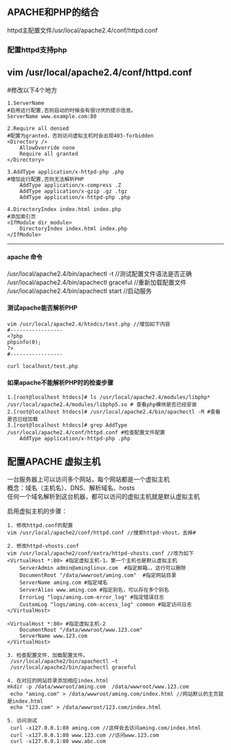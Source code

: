 ## APACHE和PHP的结合
httpd主配置文件/usr/local/apache2.4/conf/httpd.conf

### 配置httpd支持php  
vim /usr/local/apache2.4/conf/httpd.conf   
---------------------
#修改以下4个地方
```
1.ServerName  
#启用这行配置,否则启动的时候会有很讨厌的提示信息。  
ServerName www.example.com:80 

2.Require all denied   
#配置为granted，否则访问虚拟主机时会出现403-forbidden  
<Directory />
    AllowOverride none
    Require all granted
</Directory>

3.AddType application/x-httpd-php .php 
#增加此行配置,否则无法解析PHP
    AddType application/x-compress .Z
    AddType application/x-gzip .gz .tgz
    AddType application/x-httpd-php .php

4.DirectoryIndex index.html index.php
#添加索引页
<IfModule dir_module>
    DirectoryIndex index.html index.php
</IfModule>
```
---------------------

#### apache 命令
/usr/local/apache2.4/bin/apachectl -t //测试配置文件语法是否正确  
/usr/local/apache2.4/bin/apachectl graceful //重新加载配置文件   
/usr/local/apache2.4/bin/apachectl start //启动服务   

#### 测试apache能否解析PHP
```
vim /usr/local/apache2.4/htodcs/test.php //增加如下内容
#-----------------
<?php
phpinfo(0);
?>
#-----------------

curl localhost/test.php
```

#### 如果apache不能解析PHP时的检查步骤
```
1.[root@localhost htdocs]# ls /usr/local/apache2.4/modules/libphp*
/usr/local/apache2.4/modules/libphp5.so # 查看php模块是否已经安装
2.[root@localhost htdocs]# /usr/local/apache2.4/bin/apachectl -M #查看是否已经加载
3.[root@localhost htdocs]# grep AddType /usr/local/apache2.4/conf/httpd.conf #检查配置文件配置
    AddType application/x-httpd-php .php
```

## 配置APACHE 虚拟主机
一台服务器上可以访问多个网站，每个网站都是一个虚拟主机  
概念：域名（主机名）、DNS、解析域名、hosts  
任何一个域名解析到这台机器，都可以访问的虚拟主机就是默认虚拟主机  

启用虚拟主机的步骤：
```
1. 修改httpd.conf的配置 
vim /usr/local/apache2/conf/httpd.conf //搜索httpd-vhost，去掉#

2. 修改httpd-vhosts.conf
vim /usr/local/apache2/conf/extra/httpd-vhosts.conf //改为如下
<VirtualHost *:80> #指定虚拟主机-1，第一个主机也是默认虚拟主机
    ServerAdmin admin@aminglinux.com  #指定邮箱，，这行可以删除
    DocumentRoot "/data/wwwroot/aming.com"  #指定网站目录
    ServerName aming.com #指定域名
    ServerAlias www.aming.com #指定别名，可以存在多个别名
    ErrorLog "logs/aming.com-error_log" #指定错误日志
    CustomLog "logs/aming.com-access_log" common #指定访问日志
</VirtualHost>

<VirtualHost *:80> #指定虚拟主机-2
    DocumentRoot "/data/wwwroot/www.123.com"
    ServerName www.123.com
</VirtualHost>

3. 检查配置文件，加载配置文件。
 /usr/local/apache2/bin/apachectl –t
 /usr/local/apache2/bin/apachectl graceful

4. 在对应的网站目录添加相应index.html
mkdir -p /data/wwwroot/aming.com  /data/wwwroot/www.123.com 
 echo "aming.com" > /data/wwwroot/aming.com/index.html //网站默认的主页就是index.html   
 echo "123.com" > /data/wwwroot/123.com/index.html 

5. 访问测试
 curl -x127.0.0.1:80 aming.com //这样会去访问aming.com/index.html   
 curl -x127.0.0.1:80 www.123.com //访问www.123.com  
 curl -x127.0.0.1:80 www.abc.com  
```
